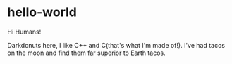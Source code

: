hello-world
===========

Hi Humans!

Darkdonuts here, I like C++ and C(that's what I'm made of!).
I've had tacos on the moon and find them far superior to Earth tacos.
